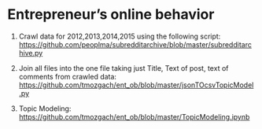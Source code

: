 # Entrepreneur’s online behavior
1) Crawl data for 2012,2013,2014,2015 using the following script:
https://github.com/peoplma/subredditarchive/blob/master/subredditarchive.py

2) Join all files into the one file taking just Title, Text of post, text of comments from crawled data:
https://github.com/tmozgach/ent_ob/blob/master/jsonTOcsvTopicModel.py

3) Topic Modeling:
https://github.com/tmozgach/ent_ob/blob/master/TopicModeling.ipynb
